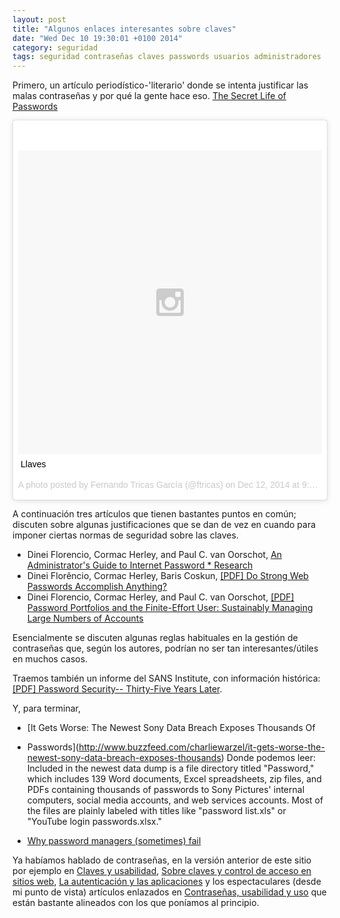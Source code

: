 ```yaml
---
layout: post
title: "Algunos enlaces interesantes sobre claves"
date: "Wed Dec 10 19:30:01 +0100 2014"
category: seguridad
tags: seguridad contraseñas claves passwords usuarios administradores
---
```



Primero, un artículo periodístico-'literario' donde se intenta justificar las malas contraseñas y por qué la gente hace eso.
[The Secret Life of Passwords](http://www.nytimes.com/2014/11/19/magazine/the-secret-life-of-passwords.html?_r=0)

<blockquote class="instagram-media" data-instgrm-captioned data-instgrm-version="4" style=" background:#FFF; border:0; border-radius:3px; box-shadow:0 0 1px 0 rgba(0,0,0,0.5),0 1px 10px 0 rgba(0,0,0,0.15); margin: 1px; max-width:658px; padding:0; width:99.375%; width:-webkit-calc(100% - 2px); width:calc(100% - 2px);"><div style="padding:8px;"> <div style=" background:#F8F8F8; line-height:0; margin-top:40px; padding:50% 0; text-align:center; width:100%;"> <div style=" background:url(data:image/png;base64,iVBORw0KGgoAAAANSUhEUgAAACwAAAAsCAMAAAApWqozAAAAGFBMVEUiIiI9PT0eHh4gIB4hIBkcHBwcHBwcHBydr+JQAAAACHRSTlMABA4YHyQsM5jtaMwAAADfSURBVDjL7ZVBEgMhCAQBAf//42xcNbpAqakcM0ftUmFAAIBE81IqBJdS3lS6zs3bIpB9WED3YYXFPmHRfT8sgyrCP1x8uEUxLMzNWElFOYCV6mHWWwMzdPEKHlhLw7NWJqkHc4uIZphavDzA2JPzUDsBZziNae2S6owH8xPmX8G7zzgKEOPUoYHvGz1TBCxMkd3kwNVbU0gKHkx+iZILf77IofhrY1nYFnB/lQPb79drWOyJVa/DAvg9B/rLB4cC+Nqgdz/TvBbBnr6GBReqn/nRmDgaQEej7WhonozjF+Y2I/fZou/qAAAAAElFTkSuQmCC); display:block; height:44px; margin:0 auto -44px; position:relative; top:-22px; width:44px;"></div></div> <p style=" margin:8px 0 0 0; padding:0 4px;"> <a href="https://instagram.com/p/wb3h3nQB_x/" style=" color:#000; font-family:Arial,sans-serif; font-size:14px; font-style:normal; font-weight:normal; line-height:17px; text-decoration:none; word-wrap:break-word;" target="_top">Llaves</a></p> <p style=" color:#c9c8cd; font-family:Arial,sans-serif; font-size:14px; line-height:17px; margin-bottom:0; margin-top:8px; overflow:hidden; padding:8px 0 7px; text-align:center; text-overflow:ellipsis; white-space:nowrap;">A photo posted by Fernando Tricas García (@ftricas) on <time style=" font-family:Arial,sans-serif; font-size:14px; line-height:17px;" datetime="2014-12-10T17:58:39+00:00">Dec 12, 2014 at 9:58am PST</time></p></div></blockquote>

A continuación tres artículos que tienen bastantes puntos en común; discuten sobre algunas justificaciones que se dan de vez en cuando para imponer ciertas normas de seguridad sobre las claves.
* Dinei Florencio, Cormac Herley, and Paul C. van Oorschot, [An Administrator's Guide to Internet Password * Research](http://research.microsoft.com/apps/pubs/?id=227130)
* Dinei Florêncio, Cormac Herley, Baris Coskun, [[PDF] Do Strong Web Passwords Accomplish Anything?](https://www.usenix.org/event/hotsec07/tech/full_papers/florencio/florencio.pdf)
* Dinei Florencio, Cormac Herley, and Paul C. van Oorschot, [[PDF] Password Portfolios and the Finite-Effort User: Sustainably Managing Large Numbers of Accounts](http://research.microsoft.com/pubs/217510/passwordPortfolios.pdf)

Esencialmente se discuten algunas reglas habituales en la gestión de contraseñas que, según los autores, podrían no ser tan interesantes/útiles en muchos casos.

Traemos también un informe del SANS Institute, con información histórica: [[PDF] Password Security-- Thirty-Five Years Later](http://www.sans.org/reading-room/whitepapers/basics/password-security-thirty-five-years-35592).

Y, para terminar, 


* [It Gets Worse: The Newest Sony Data Breach Exposes Thousands Of
* Passwords](http://www.buzzfeed.com/charliewarzel/it-gets-worse-the-newest-sony-data-breach-exposes-thousands)
Donde podemos leer:
	Included in the newest data dump is a file directory titled "Password," which includes 139 Word documents, Excel spreadsheets, zip files, and PDFs containing thousands of passwords to Sony Pictures' internal computers, social media accounts, and web services accounts. Most of the files are plainly labeled with titles like "password list.xls" or "YouTube login passwords.xlsx." 

* [Why password managers (sometimes) fail](https://www.lightbluetouchpaper.org/2014/12/05/pmf/)

Ya habíamos hablado de contraseñas, en la versión anterior de este sitio por ejemplo en [Claves y usabilidad](http://mbpfernand0.wordpress.com/2011/02/08/claves-y-usabilidad/), [Sobre claves y control de acceso en sitios web](http://mbpfernand0.wordpress.com/2011/01/16/sobre-claves-y-control-de-acceso-en-sitios-web/), [La autenticación y las aplicaciones](http://mbpfernand0.wordpress.com/2012/04/27/la-autenticacion-y-las-aplicaciones/) y los espectaculares (desde mi punto de vista) artículos enlazados en [Contraseñas, usabilidad y uso](http://mbpfernand0.wordpress.com/2010/11/19/contrasenas-usabilidad-y-uso/) que están bastante alineados con los que poníamos al principio.
